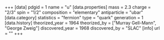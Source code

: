 +++
[data]
  pdgid = 1
  name = "u"
  [data.properties]
    mass = 2.3
    charge = "2/3"
    spin = "1/2"
    composition = "elementary"
    antiparticle = "ubar"
  [data.category]
    statistics = "fermion"
    type = "quark"
    generation = 1
  [data.history]
    theorized_year = 1964
    theorized_by = 	["Murray Gell-Mann", "George Zweig"]
    discovered_year = 1968
    discovered_by = "SLAC"
  [info]
    url = ""
+++
